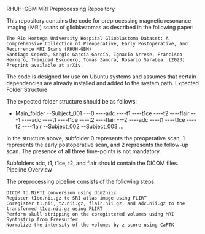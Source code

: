 RHUH-GBM MRI Preprocessing Repository

This repository contains the code for preprocessing magnetic resonance imaging (MRI) scans of glioblastomas as described in the following paper:

    The Río Hortega University Hospital Glioblastoma Dataset: A Comprehensive Collection of Preoperative, Early Postoperative, and Recurrence MRI Scans (RHUH-GBM)
    Santiago Cepeda, Sergio García-García, Ignacio Arrese, Francisco Herrero, Trinidad Escudero, Tomás Zamora, Rosario Sarabia. (2023)
    Preprint available at arXiv.

The code is designed for use on Ubuntu systems and assumes that certain dependencies are already installed and added to the system path.
Expected Folder Structure

The expected folder structure should be as follows:
- Main_folder
  --Subject_001
    ---0
      ----adc
      ----t1
      ----t1ce
      ----t2
      ----flair
    ---1
      ----adc
      ----t1
      ----t1ce
      ----t2
      ----flair
    ---2
      ----adc
      ----t1
      ----t1ce
      ----t2
      ----flair
  --Subject_002
  --Subject_003
  ...


In the structure above, subfolder 0 represents the preoperative scan, 1 represents the early postoperative scan, and 2 represents the follow-up scan. The presence of all three time-points is not mandatory.

Subfolders adc, t1, t1ce, t2, and flair should contain the DICOM files.
Pipeline Overview

The preprocessing pipeline consists of the following steps:

    DICOM to NiFTI conversion using dcm2niix
    Register t1ce.nii.gz to SRI atlas image using FLIRT
    Coregister t1.nii, t2.nii.gz, flair.nii.gz, and adc.nii.gz to the transformed t1ce.nii.gz using FLIRT
    Perform skull stripping on the coregistered volumes using MRI Synthstrip from Freesurfer
    Normalize the intensity of the volumes by z-score using CaPTK

